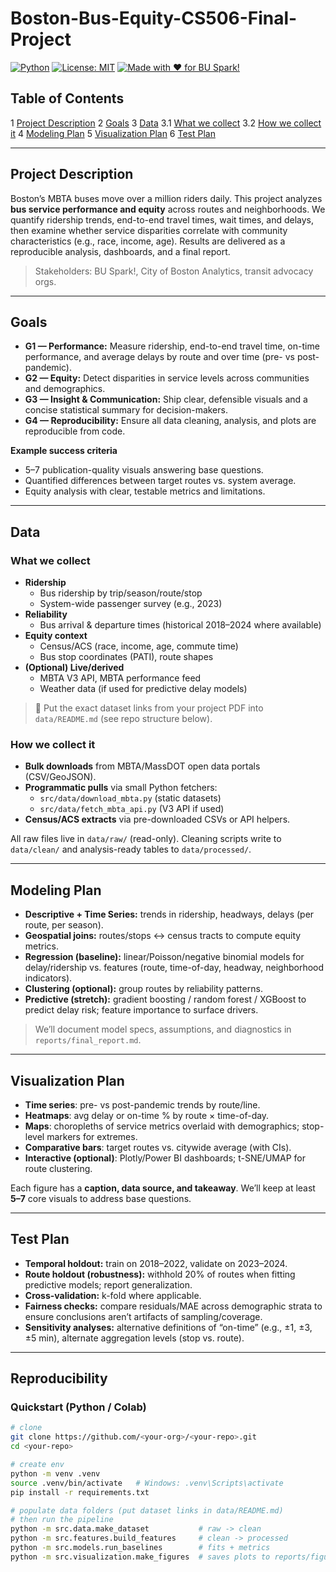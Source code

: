 # Boston-Bus-Equity-CS506-Final-Project


[![Python](https://img.shields.io/badge/Python-3.10+-blue.svg)]()
[![License: MIT](https://img.shields.io/badge/License-MIT-green.svg)]()
[![Made with ❤️ for BU Spark!](https://img.shields.io/badge/BU%20Spark!-Project-red.svg)]()

## Table of Contents
1 [Project Description](#project-description)
2 [Goals](#goals)
3 [Data](#data)
  3.1 [What we collect](#what-we-collect)
  3.2 [How we collect it](#how-we-collect-it)
4 [Modeling Plan](#modeling-plan)
5 [Visualization Plan](#visualization-plan)
6 [Test Plan](#test-plan)

---

## Project Description
Boston’s MBTA buses move over a million riders daily. This project analyzes **bus service performance and equity** across routes and neighborhoods. We quantify ridership trends, end-to-end travel times, wait times, and delays, then examine whether service disparities correlate with community characteristics (e.g., race, income, age). Results are delivered as a reproducible analysis, dashboards, and a final report.

> Stakeholders: BU Spark!, City of Boston Analytics, transit advocacy orgs.

---

## Goals
- **G1 — Performance:** Measure ridership, end-to-end travel time, on-time performance, and average delays by route and over time (pre- vs post-pandemic).
- **G2 — Equity:** Detect disparities in service levels across communities and demographics.
- **G3 — Insight & Communication:** Ship clear, defensible visuals and a concise statistical summary for decision-makers.
- **G4 — Reproducibility:** Ensure all data cleaning, analysis, and plots are reproducible from code.

**Example success criteria**
- 5–7 publication-quality visuals answering base questions.
- Quantified differences between target routes vs. system average.
- Equity analysis with clear, testable metrics and limitations.

---

## Data

### What we collect
- **Ridership**
  - Bus ridership by trip/season/route/stop
  - System-wide passenger survey (e.g., 2023)
- **Reliability**
  - Bus arrival & departure times (historical 2018–2024 where available)
- **Equity context**
  - Census/ACS (race, income, age, commute time)
  - Bus stop coordinates (PATI), route shapes
- **(Optional) Live/derived**
  - MBTA V3 API, MBTA performance feed
  - Weather data (if used for predictive delay models)

> 🔗 Put the exact dataset links from your project PDF into `data/README.md` (see repo structure below).

### How we collect it
- **Bulk downloads** from MBTA/MassDOT open data portals (CSV/GeoJSON).
- **Programmatic pulls** via small Python fetchers:
  - `src/data/download_mbta.py` (static datasets)
  - `src/data/fetch_mbta_api.py` (V3 API if used)
- **Census/ACS extracts** via pre-downloaded CSVs or API helpers.

All raw files live in `data/raw/` (read-only). Cleaning scripts write to `data/clean/` and analysis-ready tables to `data/processed/`.

---

## Modeling Plan
- **Descriptive + Time Series:** trends in ridership, headways, delays (per route, per season).
- **Geospatial joins:** routes/stops ↔ census tracts to compute equity metrics.
- **Regression (baseline):** linear/Poisson/negative binomial models for delay/ridership vs. features (route, time-of-day, headway, neighborhood indicators).
- **Clustering (optional):** group routes by reliability patterns.
- **Predictive (stretch):** gradient boosting / random forest / XGBoost to predict delay risk; feature importance to surface drivers.

> We’ll document model specs, assumptions, and diagnostics in `reports/final_report.md`.

---

## Visualization Plan
- **Time series**: pre- vs post-pandemic trends by route/line.
- **Heatmaps**: avg delay or on-time % by route × time-of-day.
- **Maps**: choropleths of service metrics overlaid with demographics; stop-level markers for extremes.
- **Comparative bars**: target routes vs. citywide average (with CIs).
- **Interactive (optional)**: Plotly/Power BI dashboards; t-SNE/UMAP for route clustering.

Each figure has a **caption, data source, and takeaway**. We’ll keep at least **5–7** core visuals to address base questions.

---

## Test Plan
- **Temporal holdout:** train on 2018–2022, validate on 2023–2024.
- **Route holdout (robustness):** withhold 20% of routes when fitting predictive models; report generalization.
- **Cross-validation:** k-fold where applicable.
- **Fairness checks:** compare residuals/MAE across demographic strata to ensure conclusions aren’t artifacts of sampling/coverage.
- **Sensitivity analyses:** alternative definitions of “on-time” (e.g., ±1, ±3, ±5 min), alternate aggregation levels (stop vs. route).

---

## Reproducibility

### Quickstart (Python / Colab)
```bash
# clone
git clone https://github.com/<your-org>/<your-repo>.git
cd <your-repo>

# create env
python -m venv .venv
source .venv/bin/activate   # Windows: .venv\Scripts\activate
pip install -r requirements.txt

# populate data folders (put dataset links in data/README.md)
# then run the pipeline
python -m src.data.make_dataset           # raw -> clean
python -m src.features.build_features     # clean -> processed
python -m src.models.run_baselines        # fits + metrics
python -m src.visualization.make_figures  # saves plots to reports/figures/
